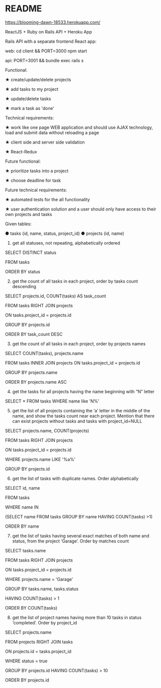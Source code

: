 # README

https://blooming-dawn-18533.herokuapp.com/

ReactJS + Ruby on Rails API + Heroku App

Rails API with a separate frontend React app:

web: cd client && PORT=3000 npm start

api: PORT=3001 && bundle exec rails s

Functional:

★ create/update/delete projects

★ add tasks to my project

★ update/delete tasks

★ mark a task as 'done'

Technical requirements:

★ work like one page WEB application and should use AJAX technology, load and submit data without reloading a page

★ client side and server side validation

★ React-Redux

Future functional:

★ prioritize tasks into a project

★ choose deadline for task

Future technical requirements:

★ automated tests for the all functionality

★ user authentication solution and a user should only have access to their own projects and tasks


Given tables: 

● tasks (id, name, status, project_id)
● projects (id, name)


1. get all statuses, not repeating, alphabetically ordered

SELECT DISTINCT status

FROM tasks

ORDER BY status

2. get the count of all tasks in each project, order by tasks count descending

SELECT projects.id, COUNT(tasks) AS task_count

FROM tasks RIGHT JOIN projects

ON tasks.project_id = projects.id

GROUP BY projects.id

ORDER BY task_count DESC

3. get the count of all tasks in each project, order by projects names

SELECT COUNT(tasks), projects.name 

FROM tasks INNER JOIN projects ON tasks.project_id = projects.id 

GROUP BY projects.name 

ORDER BY projects.name ASC


4. get the tasks for all projects having the name beginning with “N” letter

SELECT * FROM tasks WHERE name like 'N%'

5. get the list of all projects containing the ‘a’ letter in the middle of the name, and show the 
tasks count near each project. Mention that there can exist projects without tasks and 
tasks with project_id=NULL

SELECT projects.name, COUNT(projects)

FROM tasks RIGHT JOIN projects

ON tasks.project_id = projects.id

WHERE projects.name LIKE '%a%'

GROUP BY projects.id

6. get the list of tasks with duplicate names. Order alphabetically

SELECT id, name

FROM tasks

WHERE name IN

(SELECT name FROM tasks GROUP BY name HAVING COUNT(tasks) >1)

ORDER BY name

7. get the list of tasks having several exact matches of both name and status, from the 
project ‘Garage’. Order by matches count

SELECT tasks.name

FROM tasks RIGHT JOIN projects

ON tasks.project_id = projects.id

WHERE projects.name = 'Garage' 

GROUP BY tasks.name, tasks.status

HAVING COUNT(tasks) > 1

ORDER BY COUNT(tasks)

8. get the list of project names having more than 10 tasks in status ‘completed’. Order by 
project_id

SELECT projects.name 

FROM projects RIGHT JOIN tasks 

ON projects.id = tasks.project_id 

WHERE status = true 

GROUP BY projects.id HAVING COUNT(tasks) > 10

ORDER BY projects.id